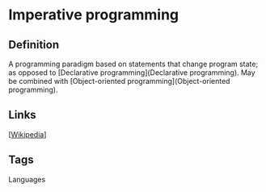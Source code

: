 # Imperative programming

## Definition
A programming paradigm based on statements that change program state; as opposed to [Declarative programming](Declarative programming). May be combined with [Object-oriented programming](Object-oriented programming).

## Links


[[Wikipedia](http://en.wikipedia.org/wiki/Imperative_programming)]

## Tags
Languages


